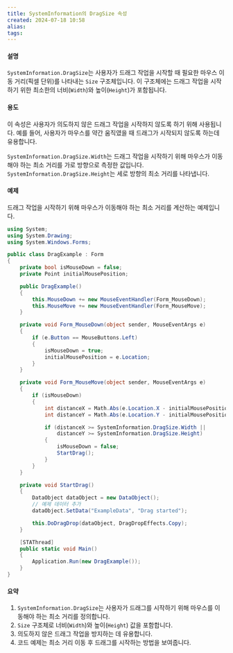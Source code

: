 ```yaml
---
title: SystemInformation의 DragSize 속성
created: 2024-07-18 10:58
alias:
tags:
---
```

#### 설명
`SystemInformation.DragSize`는 사용자가 드래그 작업을 시작할 때 필요한 마우스 이동 거리(픽셀 단위)를 나타내는 `Size` 구조체입니다. 이 구조체에는 드래그 작업을 시작하기 위한 최소한의 너비(`Width`)와 높이(`Height`)가 포함됩니다. 

#### 용도
이 속성은 사용자가 의도하지 않은 드래그 작업을 시작하지 않도록 하기 위해 사용됩니다. 예를 들어, 사용자가 마우스를 약간 움직였을 때 드래그가 시작되지 않도록 하는데 유용합니다. 

`SystemInformation.DragSize.Width`는 드래그 작업을 시작하기 위해 마우스가 이동해야 하는 최소 거리를 가로 방향으로 측정한 값입니다. `SystemInformation.DragSize.Height`는 세로 방향의 최소 거리를 나타냅니다.

#### 예제
드래그 작업을 시작하기 위해 마우스가 이동해야 하는 최소 거리를 계산하는 예제입니다.

```csharp
using System;
using System.Drawing;
using System.Windows.Forms;

public class DragExample : Form
{
    private bool isMouseDown = false;
    private Point initialMousePosition;

    public DragExample()
    {
        this.MouseDown += new MouseEventHandler(Form_MouseDown);
        this.MouseMove += new MouseEventHandler(Form_MouseMove);
    }

    private void Form_MouseDown(object sender, MouseEventArgs e)
    {
        if (e.Button == MouseButtons.Left)
        {
            isMouseDown = true;
            initialMousePosition = e.Location;
        }
    }

    private void Form_MouseMove(object sender, MouseEventArgs e)
    {
        if (isMouseDown)
        {
            int distanceX = Math.Abs(e.Location.X - initialMousePosition.X);
            int distanceY = Math.Abs(e.Location.Y - initialMousePosition.Y);

            if (distanceX >= SystemInformation.DragSize.Width ||
                distanceY >= SystemInformation.DragSize.Height)
            {
                isMouseDown = false;
                StartDrag();
            }
        }
    }

    private void StartDrag()
    {
        DataObject dataObject = new DataObject();
        // 예제 데이터 추가
        dataObject.SetData("ExampleData", "Drag started");

        this.DoDragDrop(dataObject, DragDropEffects.Copy);
    }

    [STAThread]
    public static void Main()
    {
        Application.Run(new DragExample());
    }
}
```

#### 요약
1. `SystemInformation.DragSize`는 사용자가 드래그를 시작하기 위해 마우스를 이동해야 하는 최소 거리를 정의합니다.
2. `Size` 구조체로 너비(`Width`)와 높이(`Height`) 값을 포함합니다.
3. 의도하지 않은 드래그 작업을 방지하는 데 유용합니다.
4. 코드 예제는 최소 거리 이동 후 드래그를 시작하는 방법을 보여줍니다.


